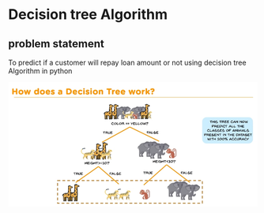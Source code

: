 # Decision tree Algorithm
## problem statement
To predict if a customer will repay loan amount or not using decision tree Algorithm in python

![alt text](image.png)